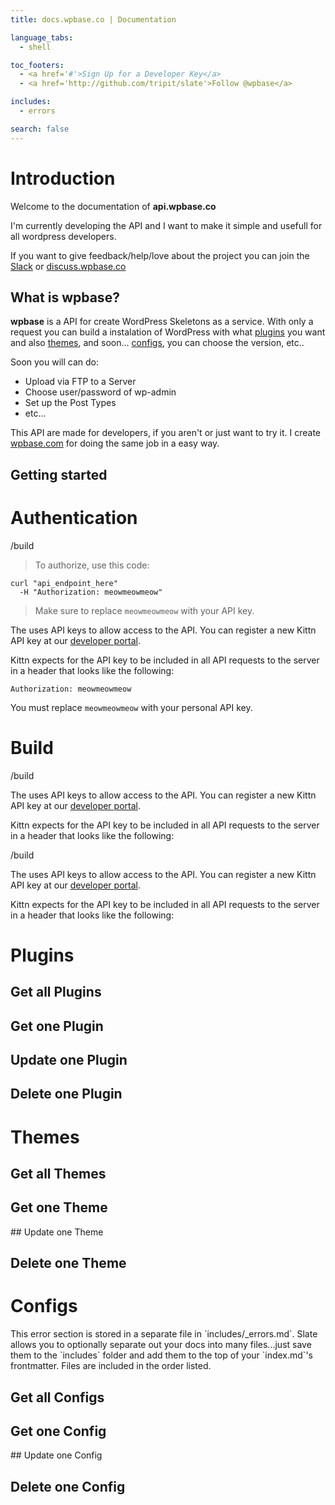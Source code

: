 ```yaml
---
title: docs.wpbase.co | Documentation

language_tabs:
  - shell

toc_footers:
  - <a href='#'>Sign Up for a Developer Key</a>
  - <a href='http://github.com/tripit/slate'>Follow @wpbase</a>

includes:
  - errors

search: false
---
```


# Introduction

Welcome to the documentation of **api.wpbase.co**

I'm currently developing the API and I want to make it simple and usefull for all wordpress developers.

<aside class="warning">
<!-- Añadir logo slack -->
If you want to give feedback/help/love about the project you can join the <a href="#">Slack</a> or <a href="#">discuss.wpbase.co</a>
</aside>

## What is wpbase?

**wpbase** is a API for create WordPress Skeletons as a service. With only a request you can build a instalation of WordPress with what <a href="#plugins">plugins</a> you want and also <a href="#themes">themes</a>, and soon... <a href="#configs">configs</a>, you can choose the version, etc..

Soon you will can do:
<ul>
<li>Upload via FTP to a Server</li>
<li>Choose user/password of wp-admin</li>
<li>Set up the Post Types</li>
<li>etc...</li>
</ul>

This API are made for developers, if you aren't or just want to try it. I create <a href="http://wpbase.com">wpbase.com</a> for doing the same job in a easy way. 

## Getting started

# Authentication

<span class="endpoint post">/build</span>

> To authorize, use this code:

```shell
curl "api_endpoint_here"
  -H "Authorization: meowmeowmeow"
```

> Make sure to replace `meowmeowmeow` with your API key.

The uses API keys to allow access to the API. You can register a new Kittn API key at our [developer portal](http://example.com/developers).</p>

Kittn expects for the API key to be included in all API requests to the server in a header that looks like the following:

`Authorization: meowmeowmeow`

<aside class="notice">
You must replace <code>meowmeowmeow</code> with your personal API key.
</aside>

# Build

<span class="endpoint get">/build</span>

The uses API keys to allow access to the API. You can register a new Kittn API key at our [developer portal](http://example.com/developers).</p>

Kittn expects for the API key to be included in all API requests to the server in a header that looks like the following:

<span class="endpoint post">/build</span>

The uses API keys to allow access to the API. You can register a new Kittn API key at our [developer portal](http://example.com/developers).</p>

Kittn expects for the API key to be included in all API requests to the server in a header that looks like the following:


# Plugins

## Get all Plugins
## Get one Plugin
## Update one Plugin
## Delete one Plugin

# Themes

## Get all Themes
## Get one Theme
## Update one Theme
## Delete one Theme

# Configs

<aside class="notice">This error section is stored in a separate file in `includes/_errors.md`. Slate allows you to optionally separate out your docs into many files...just save them to the `includes` folder and add them to the top of your `index.md`'s frontmatter. Files are included in the order listed.</aside>

## Get all Configs
## Get one Config
## Update one Config
## Delete one Config
